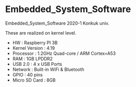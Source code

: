# Embedded_System_Software
Embedded_System_Software 2020-1 Konkuk univ.

These are realized on kernel level.

- HW : Raspberry PI 3B 
- Kernel Version : 4.19 
- Processor : 1.2GHz Quad-core / ARM Cortex=A53 
- RAM : 1GB LPDDR2
- USB 2.0 : 4 x USB Ports
- Network : Built-in WiFi & Bluetooth
- GPIO : 40 pins
- Micro SD Card : 8GB
# 
